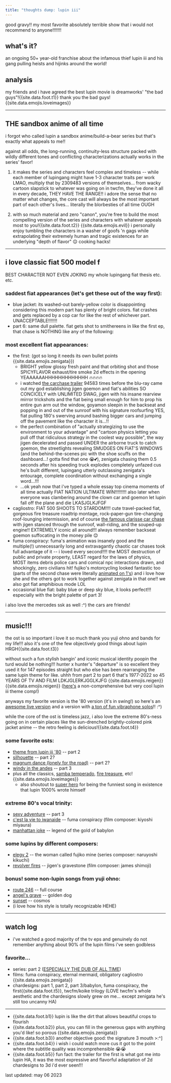```yaml
---
title: "thoughts dump: lupin iii"
---
```


good gravy!! my most favorite absolutely terrible show that i would not recommend to anyone!!!!!!!

## what's it?

an ongoing 50+ year-old franchise about the infamous thief lupin iii and his gang pulling heists and hijinks around the world!

## analysis

my friends and i have agreed the best lupin movie is dreamworks' "the bad guys"!{{site.data.foot.t1}} thank you the bad guys! {{site.data.emojis.loveimages}}

---

## THE sandbox anime of all time

i forgot who called lupin a sandbox anime/build-a-bear series but that's exactly what appeals to me!!

against all odds, the long-running, continuity-less structure packed with wildly different tones and conflicting characterizations actually works in the series' favor!

1. it makes the series and characters feel complex and timeless -- while each member of lupingang might have 1-3 character traits per work LMAO, multiply that by 2309483 versions of themselves... from wacky cartoon slapstick to whatever was going on in twcfm, they've done it all in every decade, THEY HAVE THE RANGE!! i adore the sense that no matter what changes, the core cast will always be the most important part of each other's lives... literally the blorbesties of all time OUGH

2. with so much material and zero "canon", you're free to build the most compelling version of the series and characters with whatever appeals most to you!{{site.data.foot.t2}} {{site.data.emojis.evil}} i personally enjoy tumbling the characters in a washer of goofs 'n gags while extrapolating their extremely human and tragic existences for an underlying "depth of flavor" 😌 cooking hacks!

---

## i love classic fiat 500 model f

BEST CHARACTER NOT EVEN JOKING my whole lupingang fiat thesis etc. etc.

### saddest fiat appearances (let's get these out of the way first):

- blue jacket: its washed-out barely-yellow color is disappointing considering this modern part has plenty of bright colors. fiat crashes and gets replaced by a cop car for like the rest of whichever part. UNACCEPTABLE!!!!!!!
- part 6: same dull palette. fiat gets shot to smithereens in like the first ep, that chase is NOTHING like any of the following:

### most excellent fiat appearances:

- the first: (got so long it needs its own bullet points {{site.data.emojis.zenigata}})
  - BRIGHT yellow glossy fresh paint and that orbiting shot and those SPICYFLAVOR exhaust/tire smoke 2d effects in the opening YEAAAAAAHHHHHHHHHHHHH 🔥🔥🔥🔥
  - i watched [the carchase trailer](https://www.youtube.com/watch?v=XM1HmNXpA-w) 94583 times before the blu-ray came out my god establishing jigen goemon and fiat's abilities SO CONCICELY with UNLIMITED SWAG, jigen with his insane rearview mirror trickshots and the fiat being small enough for him to prop his entire gun arm out the window, goyamon sleepin in the backseat and popping in and out of the sunroof with his signature roofsurfing YES, fiat pulling 180's swerving around bashing bigger cars and jumping off the pavement like the character it is...!!
  - the perfect combination of "actually strategizing to use the environment to your advantage" and "cartoon physics letting you pull off that ridiculous strategy in the coolest way possible", the way jigen decelerated and passed UNDER the airborne truck to catch goemon, the streetlights revealing SMUDGES ON FIAT'S WINDOWS (and the behind-the-scenes pic with the shoe scuffs on the dashboard...! gotta find that one 😭💕), zenigata chasing them 0.5 seconds after his speeding truck explodes completely unfazed cus he's built different, lupingang utterly outclassing zenigata's entourage, complete coordination without exchanging a single word...!!!
  - ...ok yeah now that i've typed a whole essay top cinema moments of all time actually FIAT NATION ULTIMATE WIN!!!!!!!!! also later when everyone was clambering around the clown car and goemon let lupin fall off the plane and die LKASJGLKJFGF
- cagliostro: FIAT 500 SHOOTS TO STARDOM!!!! cute travel-packed fiat, gorgeous fire treasure roadtrip montage, rock-paper-gun tire-changing roof-lounging intermission, and of course [the famous clarisse car chase](https://www.youtube.com/watch?v=LTOJZiDv1Uk) with jigen stanced through the sunroof, wall-riding, and the souped-up engine!! EXTREMELY iconic all around!!! always remember backseat goemon suffocating in the money pile 😌
- fuma conspiracy: fuma's animation was insanely good and the multiple(!) unnecessarily long and extravagantly chaotic car chases took full advantage of it -- i loved every second!!!! the MOST destruction of public and private property, LEAST regard for the laws of physics, MOST items debris police cars and comical npc interactions drawn, and shockingly, zero civilians hit! fujiko's motorcycling looked fantastic too (parts of the second chase were literally [animated on 1's](https://www.youtube.com/watch?v=WTGPoZzG-PI&t=197s)) and i love how she and the others got to work together against zenigata in that one!! we also got fiat amphibious mode LOL
- occasional blue fiat: baby blue or deep sky blue, it looks perfect!!! especially with the bright palette of part 3!

i also love the mercedes ssk as well :^) the cars are friends!

---

## music!!!

the ost is so important i love it so much thank you yuji ohno and bands for my life!!! also it's one of the few objectively good things about lupin HRGH{{site.data.foot.t3}}

without such a fun stylish bangin' and iconic musical identity poopin the turd would be nothing!!! hunter x hunter's "departure" is so excellent they used it for 147 episodes straight but who else has been rearranging the same lupin theme for like. uhhh from part 2 to part 6 that's 1977-2022 so 45 YEARS OF TV AND FILM LDKJGLERKJGGLKJFG {{site.data.emojis.reigen}} {{site.data.emojis.reigen}} ([here's](https://completely-legit.tumblr.com/post/650235599173926912) a non-comprehensive but very cool lupin iii theme comp!)

anyways my favorite version is the '80 version (it's in swing!) so here's an [awesome live version](https://www.youtube.com/watch?v=Kyl7fgvV1oo) and a version with [a ton of fun vibraphone solos](https://www.youtube.com/watch?v=6ZMitvIHIkI)!! :^)

while the core of the ost is timeless jazz, i also love the extreme 80's-ness going on in certain places like the sun-drenched brightly-colored pink jacket anime -- the retro feeling is delicious!{{site.data.foot.t4}}

### some favorite osts:

- [theme from lupin iii '80](https://www.youtube.com/watch?v=mujtQQENbnA) -- part 2
- [silhouette](https://www.youtube.com/watch?v=eHXrtbhiZ4M) -- part 2?
- [magnum dance (lonely for the road)](https://www.youtube.com/watch?v=IJ6cQDZMg14) -- part 2?
- [windy in the andes](https://www.youtube.com/watch?v=JokrlSGq2RU) -- part 3
- plus all the classics, [samba temperado](https://www.youtube.com/watch?v=Dab2-sxO2c8), [fire treasure](https://www.youtube.com/watch?v=5dzhgOxlr-U), etc! {{site.data.emojis.loveimages}}
  - also shoutout to [super hero](https://www.youtube.com/watch?v=XqbKIpb33r8) for being the funniest song in existence that lupin 1000% wrote himself

### extreme 80's vocal trinity:

- [sexy adventure](https://www.youtube.com/watch?v=G8jwJlHqISE) -- part 3
- [c'est la vie to iwanaide](https://www.youtube.com/watch?v=cYZ1mjvu7Rg) -- fuma conspiracy (film composer: kiyoshi miyaura)
- [manhattan joke](https://www.youtube.com/watch?v=5tqmdQPEYHE) -- legend of the gold of babylon

### some lupins by different composers:

- [elegy 2](https://www.youtube.com/watch?v=Q_dRBBfLMcw) -- the woman called fujiko mine (series composer: naruyoshi kikuchi)
- [revolver fires](https://www.youtube.com/watch?v=c3tlslGPwWI) -- jigen's gravestone (film composer: james shimoji)

### bonus! some non-lupin songs from yuji ohno:

- [route 246](https://www.youtube.com/watch?v=pcTYlJ_Jvqc) -- full course
- [angel's grave](https://www.youtube.com/watch?v=9i7wNMul7s4) -- golden dog
- [sunset](https://www.youtube.com/watch?v=0H594neW1EM) -- cosmos
- (i love how his style is totally recognizable HEHE)

---

## watch log

- i've watched a good majority of the tv eps and genuinely do not remember anything about 90% of the lupin films i've seen godbless

### favorite...

- series: part 2 ([ESPECIALLY THE DUB OF ALL TIME](https://rhymewithrachel.tumblr.com/post/190810815338/what-im-saying-is-that-this-is-the-only-dub-that))
- films: fuma conspiracy, eternal mermaid, obligatory cagliostro {{site.data.emojis.zenigata}}
- chardesigns: part 1, part 2, part 3/babylon, fuma conspiracy, the first{{site.data.foot.t5}}, twcfm/koike trilogy (LOVE twcfm's whole aesthetic and the chardesigns slowly grew on me... except zenigata he's still too uncanny HA)

---

- {{site.data.foot.b1}} lupin is like the dirt that allows beautiful crops to flourish
- {{site.data.foot.b2}} plus, you can fill in the generous gaps with anything you'd like! so porous {{site.data.emojis.zenigata}}
- {{site.data.foot.b3}} another objective good: the signature 3 mouth >:^]
- {{site.data.foot.b4}} i wish i could watch more cus it got to the point where the subtitle quality was incomprehensible 😭😭
- {{site.data.foot.b5}} fun fact: the trailer for the first is what got me into lupin HA, it was the most expressive and flavorful adaptation of 2d chardesigns to 3d i'd ever seen!!!

last updated: may 06 2023
